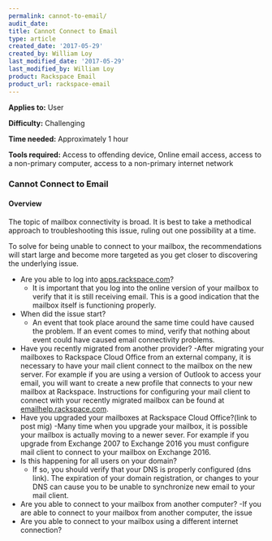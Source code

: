 ```yaml
---
permalink: cannot-to-email/
audit_date:
title: Cannot Connect to Email
type: article
created_date: '2017-05-29'
created_by: William Loy
last_modified_date: '2017-05-29'
last_modified_by: William Loy
product: Rackspace Email
product_url: rackspace-email
---
```

**Applies to:** User

**Difficulty:** Challenging

**Time needed:** Approximately 1 hour

**Tools required:** Access to offending device, Online email access, access to a non-primary computer, access to a non-primary internet network


### Cannot Connect to Email


#### Overview

The topic of mailbox connectivity is broad. It is best to take a methodical approach to troubleshooting this issue, ruling out one possibility at a time.

To solve for being unable to connect to your mailbox, the recommendations will start large and become more targeted as you get closer to discovering the underlying issue.
- Are you able to log into [apps.rackspace.com](apps.rackspace.com)?
    - It is important that you log into the online version of your mailbox to verify that it is still receiving email. This is a good indication that the mailbox itself is functioning properly.
- When did the issue start?
    - An event that took place around the same time could have caused the problem. If an event comes to mind, verify that nothing about event could have caused email connectivity problems.  
- Have you recently migrated from another provider?
    -After migrating your mailboxes to Rackspace Cloud Office from an external company, it is necessary to have your mail client connect to the mailbox on the new server. For example if you are using a version of Outlook to access your email, you will want to create a new profile that connects to your new mailbox at Rackspace. Instructions for configuring your mail client to connect with your recently migrated mailbox can be found at [emailhelp.rackspace.com](emailhelp.rackspace.com).
- Have you upgraded your mailboxes at Rackspace Cloud Office?(link to post mig)
    -Many time when you upgrade your mailbox, it is possible your mailbox is actually moving to a newer sever. For example if you upgrade from Exchange 2007 to Exchange 2016 you must configure mail client to connect to your mailbox on Exchange 2016.
- Is this happening for all users on your domain?
    - If so, you should verify that your DNS is properly configured (dns link). The expiration of your domain registration, or changes to your DNS can cause you to be unable to synchronize new email to your mail client.
- Are you able to connect to your mailbox from another computer?
    -If you are able to connect to your mailbox from another computer, the issue
- Are you able to connect to your mailbox using a different internet connection?
